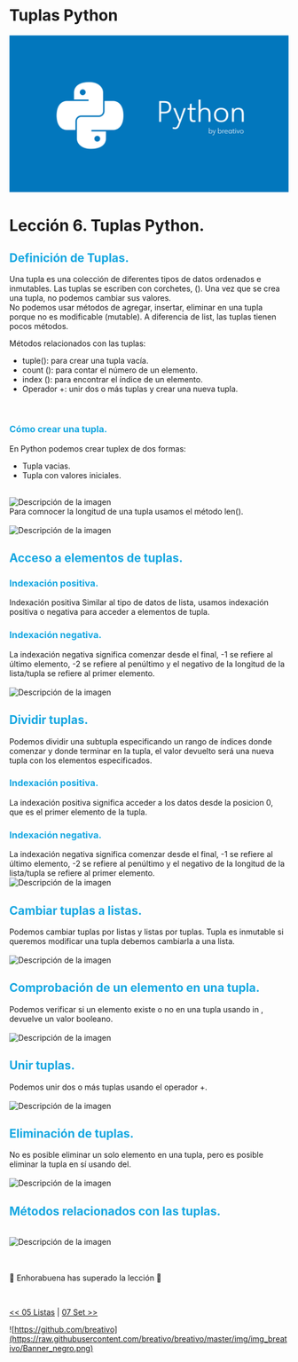 # Tuplas Python

![Variables Python](https://github.com/breativo/Python_by_breativo/blob/master/img/Banner_Python_by_breativo.png?raw=true)

# Lección 6. Tuplas Python.

<h2 style="color:#15A7E1">Definición de Tuplas.</h2>
Una tupla es una colección de diferentes tipos de datos ordenados e inmutables. Las tuplas se escriben con corchetes, (). Una vez que se crea una tupla, no podemos cambiar sus valores. 

</br>
No podemos usar métodos de agregar, insertar, eliminar en una tupla porque no es modificable (mutable). A diferencia de list, las tuplas tienen pocos métodos.

</br>

Métodos relacionados con las tuplas:

* tuple(): para crear una tupla vacía.
* count (): para contar el número de un elemento. 
* index (): para encontrar el índice de un elemento. 
* Operador +: unir dos o más tuplas y crear una nueva tupla.

</br>
<h3 style="color:#15A7E1">Cómo crear una tupla.</h3>
En Python podemos crear tuplex de dos formas:

* Tupla vacias.
* Tupla con valores iniciales.

</br>
<image src="./img/sintaxis_tuplas.png" alt="Descripción de la imagen">

</br>
Para comnocer la longitud de una tupla usamos el método len().
</br>
</br>
<image src="./img/longitud_tuplas.png" alt="Descripción de la imagen">
</br>
<h2 style="color:#15A7E1">Acceso a elementos de tuplas.</h2>
<h3 style="color:#15A7E1">Indexación positiva.</h3>
Indexación positiva Similar al tipo de datos de lista, usamos indexación positiva o negativa para acceder a elementos de tupla.

<h3 style="color:#15A7E1">Indexación negativa.</h3>
La indexación negativa significa comenzar desde el final, -1 se refiere al último elemento, -2 se refiere al penúltimo y el negativo de la longitud de la lista/tupla se refiere al primer elemento.
</br>
</br>
<image src="./img/acceso_elementos_tuplas.png" alt="Descripción de la imagen">
</br>

<h2 style="color:#15A7E1">Dividir tuplas.</h2>
Podemos dividir una subtupla especificando un rango de índices donde comenzar y donde terminar en la tupla, el valor devuelto será una nueva tupla con los elementos especificados.
<h3 style="color:#15A7E1">Indexación positiva.</h3>
La indexación positiva significa acceder a los datos desde la posicion 0, que es el primer elemento de la tupla. 

<h3 style="color:#15A7E1">Indexación negativa.</h3>
La indexación negativa significa comenzar desde el final, -1 se refiere al último elemento, -2 se refiere al penúltimo y el negativo de la longitud de la lista/tupla se refiere al primer elemento.

</br>
<image src="./img/dividir_tuplas.png" alt="Descripción de la imagen">
</br>

<h2 style="color:#15A7E1">Cambiar tuplas a listas.</h2>
Podemos cambiar tuplas por listas y listas por tuplas. Tupla es inmutable si queremos modificar una tupla debemos cambiarla a una lista.
</br>
</br>
<image src="./img/tuplas_lista.png" alt="Descripción de la imagen">
</br>

<h2 style="color:#15A7E1">Comprobación de un elemento en una tupla.</h2>
Podemos verificar si un elemento existe o no en una tupla usando in , devuelve un valor booleano.
</br>
</br>
<image src="./img/comprobacion_tuplas.png" alt="Descripción de la imagen">
</br>

<h2 style="color:#15A7E1">Unir tuplas.</h2>
Podemos unir dos o más tuplas usando el operador +.
</br>
</br>
<image src="./img/unir_tuplas.png" alt="Descripción de la imagen">
</br>

<h2 style="color:#15A7E1">Eliminación de tuplas.</h2>
No es posible eliminar un solo elemento en una tupla, pero es posible eliminar la tupla en sí usando del.
</br>
</br>
<image src="./img/eliminar_tuplas.png" alt="Descripción de la imagen">
</br>

<h2 style="color:#15A7E1">Métodos relacionados con las tuplas.</h2>
</br>
<image src="./img/metodos_tupla.png" alt="Descripción de la imagen">
</br>
</br>
</br>

🎉 Enhorabuena has superado la lección 🎉

</br>

[<< 05 Listas](../05_Listas_Python) | [07 Set >>](../07_TSet_Python)

![https://github.com/breativo](https://raw.githubusercontent.com/breativo/breativo/master/img/img_breativo/Banner_negro.png)
